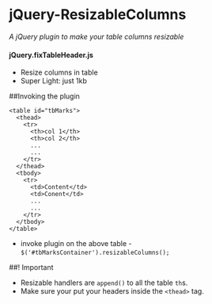# jQuery-ResizableColumns
_A jQuery plugin to make your table columns resizable_

#### jQuery.fixTableHeader.js
* Resize columns in table
* Super Light: just 1kb

##Invoking the plugin
```
<table id="tbMarks">
  <thead>
    <tr>
      <th>col 1</th>
      <th>col 2</th>
      ...
      ...
    </tr>
  </thead>
  <tbody>
    <tr>
      <td>Content</td>
      <td>Conent</td>
      ...
      ...
    </tr>
  </tbody>
</table>
```
- invoke plugin on the above table - `$('#tbMarksContainer').resizableColumns();`

##! Important
- Resizable handlers are `append()` to all the table `th`s.
- Make sure your put your headers inside the `<thead>` tag.
